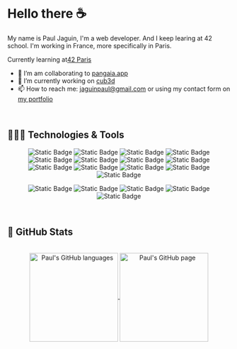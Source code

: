# Hello there ☕

My name is Paul Jaguin, I'm a web developer. And I keep learing at 42 school. I'm working in France, more specifically in Paris. 

<div style="display: flex; align-items: center;">
Currently learning at <a href="https://42.fr/" target="_blank">42 Paris</a>
</div>

- 🌱  I’m am collaborating to <a target="_blank" href="https://framagit.org/gardeners/pangaia-server">pangaia.app</a>
- 🔭 I’m currently working on <a target="_blank" href="https://github.com/UnMugViolet/42" >cub3d</a>
- 📫 How to reach me: <a target="_blank" href="mailto:jaguinpaul@gmail.com">jaguinpaul@gmail.com</a> or using my contact form on <a target="_blank" href="https://pauljaguin.com">my portfolio</a>
 </br>

## 🧑🏼‍💻 Technologies & Tools
<div align="center">
      
   ![Static Badge](https://img.shields.io/badge/Code-PHP-informational?logo=php&logoColor=white&color=%23777BB4)
   ![Static Badge](https://img.shields.io/badge/Code-Vue-informational?logo=vue.js&logoColor=white&color=4FC08D)
   ![Static Badge](https://img.shields.io/badge/Code-SQL-informational?logo=mysql&logoColor=white&color=%234479A1)
   ![Static Badge](https://img.shields.io/badge/Code-React-informational?logo=react&logoColor=white&color=%2361DAFB)
   ![Static Badge](https://img.shields.io/badge/Code-HTML-informational?logo=html5&logoColor=white&color=E34F26)
   ![Static Badge](https://img.shields.io/badge/Code-CSS-informational?logo=css&logoColor=white&color=%231572B6)
   ![Static Badge](https://img.shields.io/badge/Code-Scss-informational?logo=sass&logoColor=white&color=%23CC6699)
   ![Static Badge](https://img.shields.io/badge/Code-Tailwind-informational?logo=tailwindcss&logoColor=06B6D4&color=06B6D4)
   ![Static Badge](https://img.shields.io/badge/Code-JavaScript-informational?logo=javascript&logoColor=white&color=F7DF1E)
   ![Static Badge](https://img.shields.io/badge/Code-Laravel-informational?logo=laravel&logoColor=white&color=%23FF2D20)
   ![Static Badge](https://img.shields.io/badge/Code-Symfony-informational?logo=symfony&logoColor=white&color=%231A171B)
   ![Static Badge](https://img.shields.io/badge/Code-C-informational?style=flat&logo=c&logoSize=2)
   ![Static Badge](https://img.shields.io/badge/Code-C++-informational?style=flat&logo=cplusplus&logoSize=2)
   
   ![Static Badge](https://img.shields.io/badge/Tools-Docker-informational?logo=docker&logoColor=white&color=%232496ED)
   ![Static Badge](https://img.shields.io/badge/Tools-Kubernetes-informational?logo=kubernetes&logoColor=white&color=%232E6CE6)
   ![Static Badge](https://img.shields.io/badge/Tools-PhpMyAdmin-informational?logo=phpmyadmin&logoColor=white&color=%236C78AF)
   ![Static Badge](https://img.shields.io/badge/Tools-SonarQube-informational?logo=Sonar&logoColor=white&color=%234E9BCD)
   ![Static Badge](https://img.shields.io/badge/Tools-Jenkins-informational?logo=jenkins&logoColor=white&color=%23D24939)
   
</div>

</br>

## 🔬 GitHub Stats
</br>
<div align="center"> 
   <a href="https://github.com/UnMugViolet" >
     <img align="center" src="https://github-readme-stats.vercel.app/api/top-langs/?username=UnMugViolet&langs_count=3&theme=react"" alt="Paul's GitHub languages" height="200"/>
   </a>
   
   <a href="https://github.com/UnMugViolet">
       <img align="center" src="https://github-readme-stats.vercel.app/api/?username=UnMugViolet&theme=react&show_icons=true" alt="Paul's GitHub page" height="200"/>
   </a>
</div>
